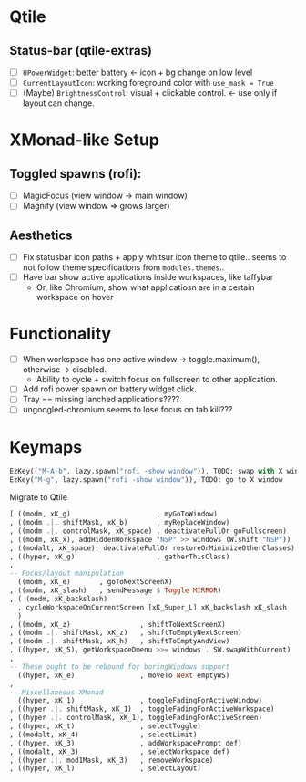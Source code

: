 # Qtile
## Status-bar (qtile-extras)
- [ ] `UPowerWidget`: better battery <- icon + bg change on low level
- [ ] `CurrentLayoutIcon`: working foreground color with `use_mask = True`
- [ ] (Maybe) `BrightnessControl`: visual + clickable control. <- use only if
      layout can change.

# XMonad-like Setup
## Toggled spawns (rofi):
- [ ] MagicFocus (view window -> main window)
- [ ] Magnify (view window => grows larger)

## Aesthetics
- [ ] Fix statusbar icon paths + apply whitsur icon theme to qtile.. seems to
      not follow theme specifications from `modules.themes`..
- [ ] Have bar show active applications inside workspaces, like taffybar
    - Or, like Chromium, show what applicatiosn are in a certain workspace on
    hover

# Functionality
- [ ] When workspace has one active window -> toggle.maximum(), otherwise -> disabled.
    - Ability to cycle + switch focus on fullscreen to other application.
- [ ] Add rofi power spawn on battery widget click.
- [ ] Tray == missing lanched applications????
- [ ] ungoogled-chromium seems to lose focus on tab kill???

# Keymaps
```python
EzKey(["M-A-b", lazy.spawn("rofi -show window")), TODO: swap with X window
EzKey("M-g", lazy.spawn("rofi -show window")), TODO: go to X window
```

Migrate to Qtile
```haskell
[ ((modm, xK_g)                     , myGoToWindow)
, ((modm .|. shiftMask, xK_b)       , myReplaceWindow)
, ((modm .|. controlMask, xK_space) , deactivateFullOr goFullscreen)
, ((modm, xK_x), addHiddenWorkspace "NSP" >> windows (W.shift "NSP"))
, ((modalt, xK_space), deactivateFullOr restoreOrMinimizeOtherClasses)
, ((hyper, xK_g)                    , gatherThisClass)
,
-- Focus/layout manipulation
  ((modm, xK_e)       , goToNextScreenX)
, ((modm, xK_slash)   , sendMessage $ Toggle MIRROR)
, ( (modm, xK_backslash)
  , cycleWorkspaceOnCurrentScreen [xK_Super_L] xK_backslash xK_slash
  )
, ((modm, xK_z)                 , shiftToNextScreenX)
, ((modm .|. shiftMask, xK_z)   , shiftToEmptyNextScreen)
, ((modm .|. shiftMask, xK_h)   , shiftToEmptyAndView)
, ((hyper, xK_5), getWorkspaceDmenu >>= windows . SW.swapWithCurrent)
,
-- These ought to be rebound for boringWindows support
  ((hyper, xK_e)                , moveTo Next emptyWS)
,
-- Miscellaneous XMonad
  ((hyper, xK_1)                , toggleFadingForActiveWindow)
, ((hyper .|. shiftMask, xK_1)  , toggleFadingForActiveWorkspace)
, ((hyper .|. controlMask, xK_1), toggleFadingForActiveScreen)
, ((hyper, xK_t)                , selectToggle)
, ((modalt, xK_4)               , selectLimit)
, ((hyper, xK_3)                , addWorkspacePrompt def)
, ((modalt, xK_3)               , selectWorkspace def)
, ((hyper .|. mod1Mask, xK_3)   , removeWorkspace)
, ((hyper, xK_l)                , selectLayout)
```
